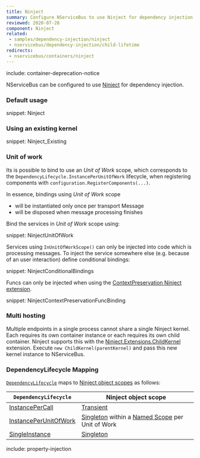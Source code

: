 ```yaml
---
title: Ninject
summary: Configure NServiceBus to use Ninject for dependency injection.
reviewed: 2020-07-28
component: Ninject
related:
 - samples/dependency-injection/ninject
 - nservicebus/dependency-injection/child-lifetime
redirects:
 - nservicebus/containers/ninject
---
```


include: container-deprecation-notice

NServiceBus can be configured to use [Ninject](http://www.ninject.org/) for dependency injection.


### Default usage

snippet: Ninject


### Using an existing kernel

snippet: Ninject_Existing


### Unit of work

Its is possible to bind to use an _Unit of Work_ scope, which corresponds to the `DependencyLifecycle.InstancePerUnitOfWork` lifecycle, when registering components with `configuration.RegisterComponents(...)`.

In essence, bindings using _Unit of Work_ scope

 * will be instantiated only once per transport Message
 * will be disposed when message processing finishes

Bind the services in _Unit of Work_ scope using:

snippet: NinjectUnitOfWork

Services using `InUnitOfWorkScope()` can only be injected into code which is processing messages. To inject the service somewhere else (e.g. because of an user interaction) define conditional bindings:

snippet: NinjectConditionalBindings

Funcs can only be injected when using the [ContextPreservation Ninject extension](https://github.com/ninject/Ninject.Extensions.ContextPreservation/).

snippet: NinjectContextPreservationFuncBinding

### Multi hosting

Multiple endpoints in a single process cannot share a single Ninject kernel. Each requires its own container instance or each requires its own child container. Ninject supports this with the [Ninject.Extensions.ChildKernel](https://github.com/ninject/Ninject.Extensions.ChildKernel) extension. Execute `new ChildKernel(parentKernel)` and pass this new kernel instance to NServiceBus.


### DependencyLifecycle Mapping

[`DependencyLifecycle`](/nservicebus/dependency-injection/) maps to [Ninject object scopes](https://github.com/ninject/ninject/wiki/Object-Scopes) as follows:

| `DependencyLifecycle`                                                                                             | Ninject object scope                                                                                                        |
|-----------------------------------------------------------------------------------------------------------------|---------------------------------------------------------------------------------------------------------------------------|
| [InstancePerCall](/nservicebus/dependency-injection/) | [Transient](https://github.com/ninject/ninject/wiki/Object-Scopes)         |
| [InstancePerUnitOfWork](/nservicebus/dependency-injection/)                    | [Singleton](https://github.com/ninject/ninject/wiki/Object-Scopes) within a [Named Scope](https://github.com/ninject/ninject.extensions.namedscope/wiki) per Unit of Work |
| [SingleInstance](/nservicebus/dependency-injection/)                                  | [Singleton](https://github.com/ninject/ninject/wiki/Object-Scopes)                          |


include: property-injection
